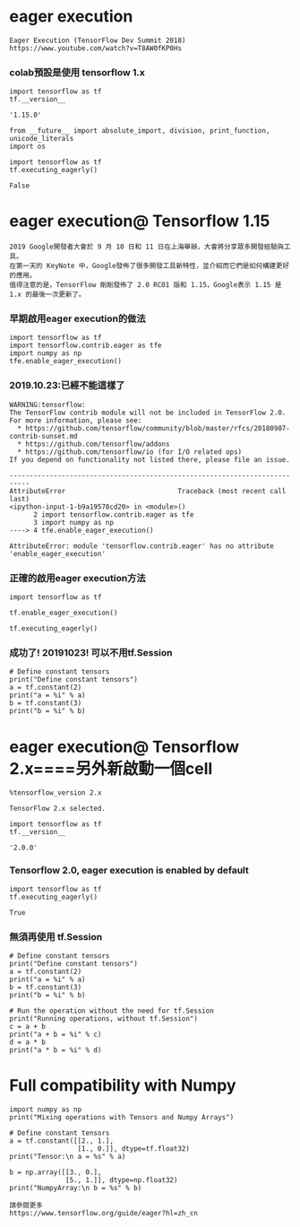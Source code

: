 
# eager execution
```
Eager Execution (TensorFlow Dev Summit 2018)
https://www.youtube.com/watch?v=T8AW0fKP0Hs
```

### colab預設是使用 tensorflow 1.x

```
import tensorflow as tf
tf.__version__
```
```
'1.15.0'
```

```
from __future__ import absolute_import, division, print_function, unicode_literals
import os

import tensorflow as tf
tf.executing_eagerly()
```
```
False
```
# eager execution@ Tensorflow 1.15
```
2019 Google開發者大會於 9 月 10 日和 11 日在上海舉辦，大會將分享眾多開發經驗與工具。
在第一天的 KeyNote 中，Google發佈了很多開發工具新特性，並介紹而它們是如何構建更好的應用。
值得注意的是，TensorFlow 剛剛發佈了 2.0 RC01 版和 1.15，Google表示 1.15 是 1.x 的最後一次更新了。
```

### 早期啟用eager execution的做法
```
import tensorflow as tf
import tensorflow.contrib.eager as tfe
import numpy as np
tfe.enable_eager_execution()
```
### 2019.10.23:已經不能這樣了
```
WARNING:tensorflow:
The TensorFlow contrib module will not be included in TensorFlow 2.0.
For more information, please see:
  * https://github.com/tensorflow/community/blob/master/rfcs/20180907-contrib-sunset.md
  * https://github.com/tensorflow/addons
  * https://github.com/tensorflow/io (for I/O related ops)
If you depend on functionality not listed there, please file an issue.

---------------------------------------------------------------------------
AttributeError                            Traceback (most recent call last)
<ipython-input-1-b9a19578cd20> in <module>()
      2 import tensorflow.contrib.eager as tfe
      3 import numpy as np
----> 4 tfe.enable_eager_execution()

AttributeError: module 'tensorflow.contrib.eager' has no attribute 'enable_eager_execution'
```

### 正確的啟用eager execution方法
```
import tensorflow as tf

tf.enable_eager_execution()

tf.executing_eagerly()
```
### 成功了! 20191023! 可以不用tf.Session
```
# Define constant tensors
print("Define constant tensors")
a = tf.constant(2)
print("a = %i" % a)
b = tf.constant(3)
print("b = %i" % b)
```

# eager execution@ Tensorflow 2.x====另外新啟動一個cell 
```
%tensorflow_version 2.x
```
```
TensorFlow 2.x selected.
```


```
import tensorflow as tf
tf.__version__
```

```
'2.0.0'
```

### Tensorflow 2.0, eager execution is enabled by default

```
import tensorflow as tf
tf.executing_eagerly()
```
```
True
```

### 無須再使用 tf.Session
```
# Define constant tensors
print("Define constant tensors")
a = tf.constant(2)
print("a = %i" % a)
b = tf.constant(3)
print("b = %i" % b)

# Run the operation without the need for tf.Session
print("Running operations, without tf.Session")
c = a + b
print("a + b = %i" % c)
d = a * b
print("a * b = %i" % d)
```

# Full compatibility with Numpy
```
import numpy as np
print("Mixing operations with Tensors and Numpy Arrays")

# Define constant tensors
a = tf.constant([[2., 1.],
                 [1., 0.]], dtype=tf.float32)
print("Tensor:\n a = %s" % a)

b = np.array([[3., 0.],
              [5., 1.]], dtype=np.float32)
print("NumpyArray:\n b = %s" % b)
```
```
請參閱更多
https://www.tensorflow.org/guide/eager?hl=zh_cn
```
